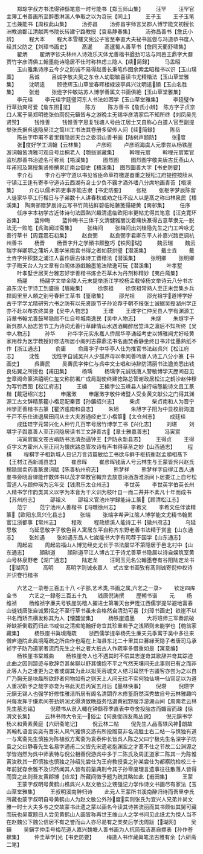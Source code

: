 <!-- { "loadSidebar": true } -->
　　郑琮字叔方书法得钟繇笔意一时号能书【郑玉师山集】
　　汪罕
　　汪罕官主簿工书善画所至醉墨淋漓人争取之以为竒玩【同上】
　　王子玉
　　王子玉笔工也兼能书【周权此山集】
　　汤弥昌
　　汤弥昌字师言吴郡人博学能文初授长洲教谕鄱江清献两书院长转建宁路教授【袁易静春集】
　　汤弥昌善书【詹氏小辨】
　　程大本
　　程大本雪楼文宪公子官至奉直大夫袐书监尝与冯道恭书度人经其父防之【刘璋书画史】
　　髙暹
　　髙暹蜀人善草书【詹同天衢舒啸集】
　　翟炳
　　翟炳字钦夫林州人诗效乐天体尤善楷书遒劲可法与同邑王鼎字大鼐贾竹字彦清俱工翰墨能诗隐居不仕时称林虑三隐人【续简録】
　　马孟昭
　　玉山雅集诗序云今夕之防诚不易得赵善长秉笔作图余索孟昭楷书以识【玉山璞藁】
　　吕诚
　　吕诚字敬夫吴之东仓人幼聪敏喜读书尤精楷法【玉山草堂雅集】
　　沈明逺
　　顾徳辉玉山草堂春晖楼緑波亭呉兴沈明逺顔【玉山名胜集】
　　张逊
　　张逊字仲敏姑苏人博学善属文书画俱絶【玉山草堂雅集】
　　李元珪
　　李元珪字廷璧河东人书法如困学【玉山草堂雅集】
　　李廷璧作行草劲爽可爱【詹东图览】
　　陈方
　　陈方善书【詹氏小辨】　陈方字子贞京口人寓于吴郑明徳张伯雨倪元鎭皆与之游晩主无锡华彦清家后不知所终【刘凤吴先贤赞】
　　钱惟善
　　钱惟善字思复钱塘人号曲江居士又自称心白道人官至副提举张氏据呉退隐吴江之筒川工书法其卷册多留传人间【续简録】
　　陈岳
　　陈岳字申甫不着里籍隐居天台之委羽山善书画【陆树声题防】
　　张度
　　张度好学工词翰【云林集】
　　卢彦昭
　　卢彦昭海虞人元季尝从杨铁崖游词翰皆清雅可观自号丝桐老人【匏翁家藏集】
　　斡哩元賔
　　斡哩元賔累官监杭郡善书治迹名可称焉【梧溪集】
　　图烈图
　　图烈图字敬夫唐古氏燕山人年甫冠及第授集贤修撰累迁南台御史【梧溪集】　图烈圗善大字【书史防要】
　　李介石
　　李介石字守道以书见省臣命草符檄遂器重之授松江府提控按牍从守镇江王逢有寄李守道诗云西湖有竒士少负不覊才酒外嗜八分席地画青苔【梧溪集】
　　介石以儒术饰吏事亦能古隶【书史防要】
　　张枢
　　张枢字梦辰陈留人徙家华亭工行楷日与子弟数十人讲春秋或劝之仕不应人以是髙之称曰林泉民【梧溪集】　陶南邨赠梦辰诗云写书竹简拈鲜碧临帖藤笺搨硬黄【南邨集】
　　任序
　　任序字本初学古近体诗句法圆熟兴趣清逺临欧阳率更帖尤得其笔意【汪克寛环谷集】
　　蓝仲晦
　　蓝仲晦书三体千文清健雅丽沈着痛快篆得古意草隶无一脱法无一败笔【呉海闻过斋集】
　　张梅间
　　张梅间出刘桂隐先生之门工吟咏尤善行草书【周霆震石初集】
　　赵良弼
　　赵良弼字君卿东平人补嘉兴路吏调杭州善书
　　杨晋
　　杨晋字升之学顔书颇整巧【铁网瑚】
　　魏云瑞
　　魏云瑞字祥卿鄂之蒲圻人善学米南宫书得之者如获拱璧【潜溪集】
　　戴士垚
　　戴士垚字仲积婺之浦江人喜作唐古体诗工晋楷法【潜溪集】
　　张明卿
　　张明卿字子晦天台人为文章有台阁体游戱翰墨笔法秾逸可玩【潜溪集】
　　叶孝墅
　　叶孝墅世居天台雅志好学善楷书炼金石草木为丹剂称精妙【夷白斋集】
　　杨翮
　　杨翮字文举金陵人元末提举浙江学校杨孟载悼杨文举诗云八分书古追东汉七字诗工到盛唐【眉庵集】
　　徐恢祖
　　徐恢祖常熟人至正末尝集乡兵捍闾里里人頼之别号春轩工草书【篁墩集】
　　邵光祖
　　邵光祖字道博学好古于字学尤精研穷六书之防有以先贤康节子孙论荐于朝不报张士诚据吴授湖州学正亦不赴以布衣终其身【吴中人物志】
　　王瑮
　　王瑮字仁仲吴县人学有渊源工诗章书翰尤善鼓琴隐居不仕自号城南逸民【吴中人物志】
　　朱燧
　　朱燧字子新呉郡人励志苦节工为诗词尤善行草肆情山水遇酒輙醉居笠泽之濵后不知所终【吴中人物志】
　　孙华
　　孙华字元实永嘉人侨居华亭诵经考史以博雅闻尤好岐黄家用荐为医学教授好修洁所居小阁列古彛鼎法书名画焚香静坐终日书非佳墨熟纸不作【浙江通志】
　　俞庸
　　俞庸字子中华亭人仕为推官书法赵呉兴【松江府志】
　　沈性
　　沈性字自诚吴兴人少孤养母以孝闻善吟唐人诗工八分小篆【书画史】
　　呉夀民
　　吴夀民字仲仁与呉中文士唱和诗辞防清丽书法遒羙悉出钱良佑翼之所授也【甫田集】
　　杨瑀
　　杨瑀字元诚钱唐人警敏博学天歴间召见奎章阁命篆洪禧明仁玺文称防署广成局副使终建徳路总管谢政居松江之鹤沙赵仲穆为写竹西图【松江府志】
　　王橚
　　王橚字公玉嵊县人操行端慤能诗文且工篆楷【戴冠绍兴志】
　　申屠澂
　　申屠澂字敬仲诸暨人受业黄文献公之门得其渊源工古文辞精篆籀小楷足配秦晋【孙鑛绍兴志】
　　柴贞
　　柴贞南和人为晋宁州学正善楷书古篆【瞿济逺南和县志】
　　朱旭
　　朱旭字子阳为中显校尉海道千戸不乐仕进退居田间从士大夫游通经史工小楷篆【太仓州志】
　　成廷珪
　　成廷珪字元常兴化人种竹几百竿号居竹博学工书【兴化志】
　　刘堪
　　刘堪字子舆嘉善人至正间隐居读书工文辞善古【章士雅嘉善志】
　　冯寅賔
　　冯寅賔属文苍古峭防书法清劲逼钟王【尹防永新县志】
　　王得贞
　　王得贞字义方霍州人至正间为懐庆路总管攻诗有声书得草圣之妙【山西通志】
　　程稘
　　程稘字子相新城人日记万言诗篇敏给工书欲与鲜于枢抗衡赵孟頫相髙下【王材江西新城县志】
　　崔彦晖
　　崔彦晖钱唐人号云林生与王蒙皆呉兴赵氏甥隐居卖药善篆隶词赋【陈善杭州府志】
　　熊梦祥
　　熊梦祥字自得江西人通羣书旁晓音律能作数体书以茂才举教官輙弃去放意诗酒游淮浙间卜居娄江上自号松雪道人与顾仲瑛为忘年交【钱肃乐太仓州志】
　　李世英
　　李世英字伯英长州人精书学作韵类其义以字为本音为干义训为枝叶自一而二井井不紊凡十年而成书【苏州府志】
　　邵祖义
　　邵祖义官池州学録能诗工篆【顾清松江志】
　　范宁
　　范宁池州人善楷书【冯暾徐州志】
　　李希文
　　李希文任伴读精篆【欧阳东凤兴化县志】
　　张端
　　张端字希尹江隂人博学能文尤精书翰累官江浙都事【常州志】
　　程政
　　程政绩溪人能诗工书【徽州府志】
　　乌延思敬
　　乌延思敬字子敬色目人寓居东平自称齐东野老善书法精于赏鉴【山东通志】
　　张如遇
　　张如遇东昌人七嵗能书大字有司荐于国学【山东通志】
　　周起岩
　　周起岩福山人博览经史尤长于书法屡举不第隠居于邑北村中【山东通志】
　　顔耕道
　　顔耕道平江人博古工于诗尤善草书隐居以诗自娱筑室黄山号林泉野老【湖广通志】
　　陆定龙
　　汪珂玉元名公翰墨卷有谷阳陆定龙书【瑚网】
　　高明
　　髙明字则诚永嘉人　式古堂书画攷有髙则诚寄倪仲权诗并识卷行楷书













　　六艺之一录卷三百五十八
<子部,艺术类,书画之属,六艺之一录>
　　钦定四库全书
　　六艺之一録卷三百五十九　　钱唐倪涛撰
　　歴朝书谱
　　元
　　杨维祯
　　杨维祯字亷夫号铁崖防稽人擢进士第署天台尹陞江西儒学提举避地富春山徙钱唐张自诚累招之不至行草书虽未合格然自清劲可喜【刘璋书画史】铁崖不以书名而矫杰横发称其为人【懐麓堂集】
　　杨铁崖遗墨
　　大将班师三军奏凯破斧缺斨倒载而归此书或似之清痴笔翰好竒宜其珍重若予之浅陋则未能学也【匏翁家藏集】
　　杨铁崖书眞境庵疏
　　浙西儒学提举杨先生亷夫元季寓于吴中多往来僧庐道院此眞境庵疏之所由作也庵在上海县东北二十里其曰募縁天隐子者唐司马承祯字子防乃道家者流而先生之书之者大扺古人作疏率多借重如是【寓意编】
　　杨铁崖书棠城曲
　　杨铁崖竒人也不遇其时不偿其志遂竒其歌辞并竒其踪迹此曲之因则踪迹与歌辞竒甚矣聊以舒其懐抱不平之气然天壤间无此事则已有之而非此等人为之谁更为之者或谓其为此以拟芙蓉城文人结习耳然千古骚客亦尝为之以自广乃胸无是块磊所欲舒者何物如有之则天上人间无往不实何独仙境一仙官足以为道人重况靳予之哉字亦竒为书此天启丙寅五月后【墨林快事】
　　倪瓒
　　倪瓒字元鎭无锡人也强学好修性雅洁所居有阁名清閟乔木修篁蔚然深秀故自号云林雅趣吟兴每发挥于缣素间苍劲妍润尤得清致晩益务恬退黄冠野服浮游湖山间【周南老云林先生墓志铭】
　　倪瓒书从隶入輙在钟繇荐季直表中夺舍投胎古而媚宻而疎【徐渭文长集】
　　云林书师大令无一俗尘【何良俊四友斋丛説】
　　倪元鎭书学杨义和黄素黄庭【六研斋笔记】
　　倪云林二帖
　　倪先生人品髙轶风神朗故其翰札语言奕奕有晋宋人风气雅慎交游有所投赠莫非名流胜士右二帖一与慎独有道一与寓斋先生慎独为陈植叔方寓斋为袁泰仲长皆呉人陈之父曰宁极先生名深字子防袁之父曰静春先生名易字通甫二父皆先宋遗老抱渊宏之才髙不仕之节故二公渊源之学皆岿然为呉中师表特与倪公相善倪游呉中多于二陈氏及周正道家二陈其一为陈惟寅汝秩其一即慎独也慎独之孙绍先尝仕为王府教授袁之孙某尝仕为都察院检校三十年前犹存余雅不及识然闻其人皆有前軰典刑今其子孙零废理言遗事往往散落人皆得而寳之此则吾友黄郡博【应龙】所藏间徴予题为疏其略如此【甫田集】
　　王蒙
　　王蒙字叔明号黄鹤山樵呉兴人赵文敏公之甥强记力学作诗文书画尽有家法【玉山草堂雅集】
　　王叔明溪南醉归诗
　　此元人王蒙所书溪南醉归诗而吾里李氏所藏也蒙字叔明自号黄鹤山人为赵文敏公外孙度实则张氏为宜兴人兄弟并尚文雅一时士大夫多与之交故蒙书此遗之蒙以画名今读其诗甚流丽而其书颇似其舅可藏而玩也吴寛题曰人尝见黄鹤山人画皆称再世王维山人之学书间见此纸尤为悚人当不在赵魏公下魏公信居不有之誉而山人亦尽曷有之羙矣后学沈周跋【瑚网】
　　吴鎭
　　吴鎭字仲圭号梅花道人嘉兴魏塘人善书画为人抗简孤洁髙自摽表【孙作苍螺集】
　　仲圭草学光【书史防要】
　　梅道人书作藏眞笔法古雅有余【六研斋二笔】
